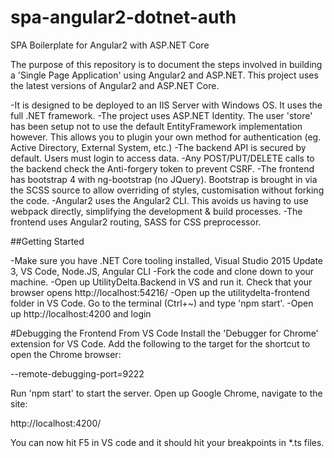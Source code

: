 # spa-angular2-dotnet-auth
SPA Boilerplate for Angular2 with ASP.NET Core

The purpose of this repository is to document the steps involved in building a 'Single Page Application' using Angular2 and ASP.NET. This project uses the latest versions of Angular2 and ASP.NET Core.

-It is designed to be deployed to an IIS Server with Windows OS. It uses the full .NET framework.
-The project uses ASP.NET Identity. The user 'store' has been setup not to use the default EntityFramework implementation however. This allows you to plugin your own method for authentication (eg. Active Directory, External System, etc.)
-The backend API is secured by default. Users must login to access data.
-Any POST/PUT/DELETE calls to the backend check the Anti-forgery token to prevent CSRF.
-The frontend has bootstrap 4 with ng-bootstrap (no JQuery). Bootstrap is brought in via the SCSS source to allow overriding of styles, customisation without forking the code.
-Angular2 uses the Angular2 CLI. This avoids us having to use webpack directly, simplifying the development & build processes.
-The frontend uses Angular2 routing, SASS for CSS preprocessor.

##Getting Started

-Make sure you have .NET Core tooling installed, Visual Studio 2015 Update 3, VS Code, Node.JS, Angular CLI
-Fork the code and clone down to your machine. 
-Open up UtilityDelta.Backend in VS and run it. Check that your browser opens http://localhost:54216/
-Open up the utilitydelta-frontend folder in VS Code. Go to the terminal (Ctrl+~) and type 'npm start'. 
-Open up http://localhost:4200 and login

#Debugging the Frontend From VS Code
Install the 'Debugger for Chrome' extension for VS Code. Add the following to the target for the shortcut to open the Chrome browser:

 --remote-debugging-port=9222
 
 Run 'npm start' to start the server. Open up Google Chrome, navigate to the site: 
 
 http://localhost:4200/
 
 You can now hit F5 in VS code and it should hit your breakpoints in *.ts files.
